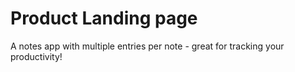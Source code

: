 # Product Landing page
A notes app with multiple entries per note - great for tracking your productivity!
